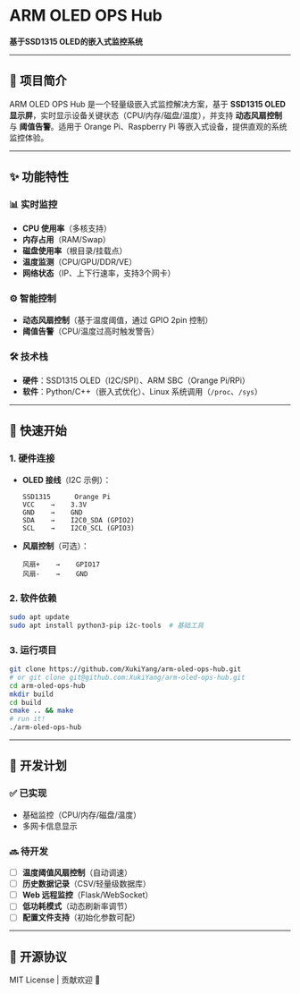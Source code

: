 # **ARM OLED OPS Hub**  
**基于SSD1315 OLED的嵌入式监控系统**  

---

## **📌 项目简介**  
ARM OLED OPS Hub 是一个轻量级嵌入式监控解决方案，基于 **SSD1315 OLED 显示屏**，实时显示设备关键状态（CPU/内存/磁盘/温度），并支持 **动态风扇控制** 与 **阈值告警**。适用于 Orange Pi、Raspberry Pi 等嵌入式设备，提供直观的系统监控体验。  

---

## **✨ 功能特性**  

### **📊 实时监控**  
- **CPU 使用率**（多核支持）  
- **内存占用**（RAM/Swap）  
- **磁盘使用率**（根目录/挂载点）  
- **温度监测**（CPU/GPU/DDR/VE）  
- **网络状态**（IP、上下行速率，支持3个网卡）  

### **⚙️ 智能控制**  
- **动态风扇控制**（基于温度阈值，通过 GPIO 2pin 控制）  
- **阈值告警**（CPU/温度过高时触发警告）  

### **🛠️ 技术栈**  
- **硬件**：SSD1315 OLED（I2C/SPI）、ARM SBC（Orange Pi/RPi）  
- **软件**：Python/C++（嵌入式优化）、Linux 系统调用（`/proc`、`/sys`）  

---

## **🚀 快速开始**  

### **1. 硬件连接**  
- **OLED 接线**（I2C 示例）：  
  ```
  SSD1315      Orange Pi  
  VCC    →    3.3V  
  GND    →    GND  
  SDA    →    I2C0_SDA (GPIO2)  
  SCL    →    I2C0_SCL (GPIO3)  
  ```
- **风扇控制**（可选）：  
  ```
  风扇+    →    GPIO17  
  风扇-    →    GND  
  ```

### **2. 软件依赖**  
```bash
sudo apt update
sudo apt install python3-pip i2c-tools  # 基础工具
```

### **3. 运行项目**  
```bash
git clone https://github.com/XukiYang/arm-oled-ops-hub.git
# or git clone git@github.com:XukiYang/arm-oled-ops-hub.git
cd arm-oled-ops-hub
mkdir build
cd build
cmake .. && make
# run it!
./arm-oled-ops-hub
```

---

## **📅 开发计划**  
### **✅ 已实现**  
- 基础监控（CPU/内存/磁盘/温度）  
- 多网卡信息显示  

### **🔜 待开发**  
- [ ] **温度阈值风扇控制**（自动调速）  
- [ ] **历史数据记录**（CSV/轻量级数据库）  
- [ ] **Web 远程监控**（Flask/WebSocket）  
- [ ] **低功耗模式**（动态刷新率调节）  
- [ ] **配置文件支持**（初始化参数可配）  

---

## **📜 开源协议**  
MIT License | 贡献欢迎 👋  